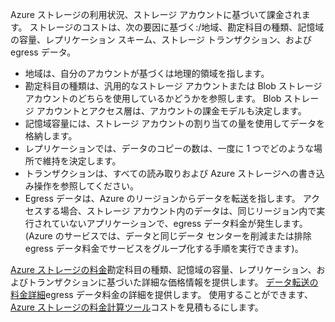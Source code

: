 Azure ストレージの利用状況、ストレージ アカウントに基づいて課金されます。 ストレージのコストは、次の要因に基づく:/地域、勘定科目の種類、記憶域の容量、レプリケーション スキーム、ストレージ トランザクション、および egress データ。

* 地域は、自分のアカウントが基づくは地理的領域を指します。
* 勘定科目の種類は、汎用的なストレージ アカウントまたは Blob ストレージ アカウントのどちらを使用しているかどうかを参照します。 Blob ストレージ アカウントとアクセス層は、アカウントの課金モデルも決定します。
* 記憶域容量には、ストレージ アカウントの割り当ての量を使用してデータを格納します。
* レプリケーションでは、データのコピーの数は、一度に 1 つでどのような場所で維持を決定します。
* トランザクションは、すべての読み取りおよび Azure ストレージへの書き込み操作を参照してください。
* Egress データは、Azure のリージョンからデータを転送を指します。 アクセスする場合、ストレージ アカウント内のデータは、同じリージョン内で実行されていないアプリケーションで、egress データ料金が発生します。 (Azure のサービスでは、データと同じデータ センターを削減または排除 egress データ料金でサービスをグループ化する手順を実行できます)。

[Azure ストレージの料金](https://azure.microsoft.com/pricing/details/storage/)勘定科目の種類、記憶域の容量、レプリケーション、およびトランザクションに基づいた詳細な価格情報を提供します。 [データ転送の料金詳細](https://azure.microsoft.com/pricing/details/data-transfers/)egress データ料金の詳細を提供します。 使用することができます、 [Azure ストレージの料金計算ツール](https://azure.microsoft.com/pricing/calculator/?scenario=data-management)コストを見積もるにします。

